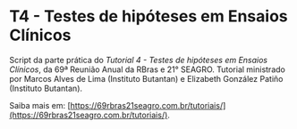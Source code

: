 # T4 - Testes de hipóteses em Ensaios Clínicos
Script da parte prática do _Tutorial 4 - Testes de hipóteses em Ensaios Clínicos_, da 69ª Reunião Anual da RBras e 21° SEAGRO. Tutorial ministrado por Marcos Alves de Lima (Instituto Butantan) e Elizabeth González Patiño (Instituto Butantan).

Saiba mais em: [https://69rbras21seagro.com.br/tutoriais/](https://69rbras21seagro.com.br/tutoriais/).

